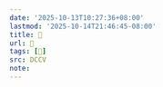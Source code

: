 ```yaml
---
date: '2025-10-13T10:27:36+08:00'
lastmod: '2025-10-14T21:46:45-08:00'
title: 􅅽
url: 􅅽
tags: [𨵮]
src: DCCV
note:
---
```

